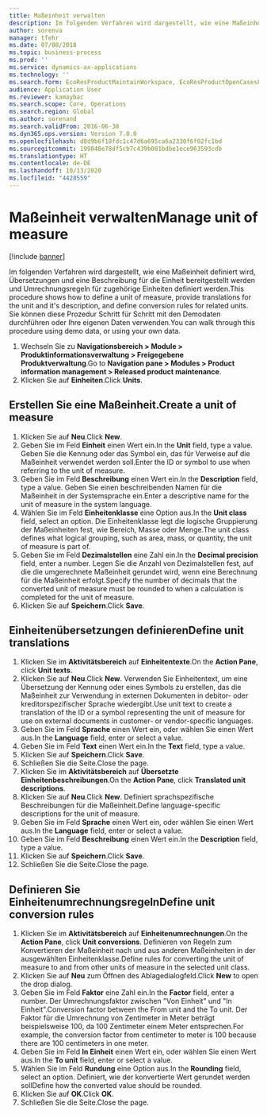 ```yaml
---
title: Maßeinheit verwalten
description: Im folgenden Verfahren wird dargestellt, wie eine Maßeinheit definiert wird, Übersetzungen und eine Beschreibung für die Einheit bereitgestellt werden und Umrechnungsregeln für zugehörige Einheiten definiert werden.
author: sorenva
manager: tfehr
ms.date: 07/08/2018
ms.topic: business-process
ms.prod: ''
ms.service: dynamics-ax-applications
ms.technology: ''
ms.search.form: EcoResProductMaintainWorkspace, EcoResProductOpenCasesFormPart, UnitOfMeasure, UnitOfMeasureReportingTranslation, UnitOfMeasureTranslation, UnitOfMeasureConversion, UnitOfMeasureConversionEditOrCreate, UnitOfMeasureLookup, UnitOfMeasureCalculator, UnitOfMeasureWizard, UnitOfMeasureLookupTest
audience: Application User
ms.reviewer: kamaybac
ms.search.scope: Core, Operations
ms.search.region: Global
ms.author: sorenand
ms.search.validFrom: 2016-06-30
ms.dyn365.ops.version: Version 7.0.0
ms.openlocfilehash: d8d9b6f18fdc1c47d6a695ca6a2330f6f02fc1bd
ms.sourcegitcommit: 199848e78df5cb7c439b001bdbe1ece963593cdb
ms.translationtype: HT
ms.contentlocale: de-DE
ms.lasthandoff: 10/13/2020
ms.locfileid: "4428559"
---
```

# <a name="manage-unit-of-measure"></a><span data-ttu-id="8321a-103">Maßeinheit verwalten</span><span class="sxs-lookup"><span data-stu-id="8321a-103">Manage unit of measure</span></span>

[!include [banner](../../includes/banner.md)]

<span data-ttu-id="8321a-104">Im folgenden Verfahren wird dargestellt, wie eine Maßeinheit definiert wird, Übersetzungen und eine Beschreibung für die Einheit bereitgestellt werden und Umrechnungsregeln für zugehörige Einheiten definiert werden.</span><span class="sxs-lookup"><span data-stu-id="8321a-104">This procedure shows how to define a unit of measure, provide translations for the unit and it's description, and define conversion rules for related units.</span></span> <span data-ttu-id="8321a-105">Sie können diese Prozedur Schritt für Schritt mit den Demodaten durchführen oder Ihre eigenen Daten verwenden.</span><span class="sxs-lookup"><span data-stu-id="8321a-105">You can walk through this procedure using demo data, or using your own data.</span></span>

1. <span data-ttu-id="8321a-106">Wechseln Sie zu **Navigationsbereich > Module > Produktinformationsverwaltung > Freigegebene Produktverwaltung**.</span><span class="sxs-lookup"><span data-stu-id="8321a-106">Go to **Navigation pane > Modules > Product information management > Released product maintenance**.</span></span>
2. <span data-ttu-id="8321a-107">Klicken Sie auf **Einheiten**.</span><span class="sxs-lookup"><span data-stu-id="8321a-107">Click **Units**.</span></span>

## <a name="create-a-unit-of-measure"></a><span data-ttu-id="8321a-108">Erstellen Sie eine Maßeinheit.</span><span class="sxs-lookup"><span data-stu-id="8321a-108">Create a unit of measure</span></span>
1. <span data-ttu-id="8321a-109">Klicken Sie auf **Neu**.</span><span class="sxs-lookup"><span data-stu-id="8321a-109">Click **New**.</span></span>
2. <span data-ttu-id="8321a-110">Geben Sie im Feld **Einheit** einen Wert ein.</span><span class="sxs-lookup"><span data-stu-id="8321a-110">In the **Unit** field, type a value.</span></span> <span data-ttu-id="8321a-111">Geben Sie die Kennung oder das Symbol ein, das für Verweise auf die Maßeinheit verwendet werden soll.</span><span class="sxs-lookup"><span data-stu-id="8321a-111">Enter the ID or symbol to use when referring to the unit of measure.</span></span>  
3. <span data-ttu-id="8321a-112">Geben Sie im Feld **Beschreibung** einen Wert ein.</span><span class="sxs-lookup"><span data-stu-id="8321a-112">In the **Description** field, type a value.</span></span> <span data-ttu-id="8321a-113">Geben Sie einen beschreibenden Namen für die Maßeinheit in der Systemsprache ein.</span><span class="sxs-lookup"><span data-stu-id="8321a-113">Enter a descriptive name for the unit of measure in the system language.</span></span>  
4. <span data-ttu-id="8321a-114">Wählen Sie im Feld **Einheitenklasse** eine Option aus.</span><span class="sxs-lookup"><span data-stu-id="8321a-114">In the **Unit class** field, select an option.</span></span> <span data-ttu-id="8321a-115">Die Einheitenklasse legt die logische Gruppierung der Maßeinheiten fest, wie Bereich, Masse oder Menge.</span><span class="sxs-lookup"><span data-stu-id="8321a-115">The unit class defines what logical grouping, such as area, mass, or quantity, the unit of measure is part of.</span></span>  
5. <span data-ttu-id="8321a-116">Geben Sie im Feld **Dezimalstellen** eine Zahl ein.</span><span class="sxs-lookup"><span data-stu-id="8321a-116">In the **Decimal precision** field, enter a number.</span></span> <span data-ttu-id="8321a-117">Legen Sie die Anzahl von Dezimalstellen fest, auf die die umgerechnete Maßeinheit gerundet wird, wenn eine Berechnung für die Maßeinheit erfolgt.</span><span class="sxs-lookup"><span data-stu-id="8321a-117">Specify the number of decimals that the converted unit of measure must be rounded to when a calculation is completed for the unit of measure.</span></span>  
6. <span data-ttu-id="8321a-118">Klicken Sie auf **Speichern**.</span><span class="sxs-lookup"><span data-stu-id="8321a-118">Click **Save**.</span></span>

## <a name="define-unit-translations"></a><span data-ttu-id="8321a-119">Einheitenübersetzungen definieren</span><span class="sxs-lookup"><span data-stu-id="8321a-119">Define unit translations</span></span>
1. <span data-ttu-id="8321a-120">Klicken Sie im **Aktivitätsbereich** auf **Einheitentexte**.</span><span class="sxs-lookup"><span data-stu-id="8321a-120">On the **Action Pane**, click **Unit texts**.</span></span>
2. <span data-ttu-id="8321a-121">Klicken Sie auf **Neu**.</span><span class="sxs-lookup"><span data-stu-id="8321a-121">Click **New**.</span></span> <span data-ttu-id="8321a-122">Verwenden Sie Einheitentext, um eine Übersetzung der Kennung oder eines Symbols zu erstellen, das die Maßeinheit zur Verwendung in externen Dokumenten in debitor- oder kreditorspezifischer Sprache wiedergibt.</span><span class="sxs-lookup"><span data-stu-id="8321a-122">Use unit text to create a translation of the ID or a symbol representing the unit of measure for use on external documents in customer- or vendor-specific languages.</span></span>  
3. <span data-ttu-id="8321a-123">Geben Sie im Feld **Sprache** einen Wert ein, oder wählen Sie einen Wert aus.</span><span class="sxs-lookup"><span data-stu-id="8321a-123">In the **Language** field, enter or select a value.</span></span>
4. <span data-ttu-id="8321a-124">Geben Sie im Feld **Text** einen Wert ein.</span><span class="sxs-lookup"><span data-stu-id="8321a-124">In the **Text** field, type a value.</span></span>
5. <span data-ttu-id="8321a-125">Klicken Sie auf **Speichern**.</span><span class="sxs-lookup"><span data-stu-id="8321a-125">Click **Save**.</span></span>
6. <span data-ttu-id="8321a-126">Schließen Sie die Seite.</span><span class="sxs-lookup"><span data-stu-id="8321a-126">Close the page.</span></span>
7. <span data-ttu-id="8321a-127">Klicken Sie im **Aktivitätsbereich** auf **Übersetzte Einheitenbeschreibungen**.</span><span class="sxs-lookup"><span data-stu-id="8321a-127">On the **Action Pane**, click **Translated unit descriptions**.</span></span>
8. <span data-ttu-id="8321a-128">Klicken Sie auf **Neu**.</span><span class="sxs-lookup"><span data-stu-id="8321a-128">Click **New**.</span></span> <span data-ttu-id="8321a-129">Definiert sprachspezifische Beschreibungen für die Maßeinheit.</span><span class="sxs-lookup"><span data-stu-id="8321a-129">Define language-specific descriptions for the unit of measure.</span></span>  
9. <span data-ttu-id="8321a-130">Geben Sie im Feld **Sprache** einen Wert ein, oder wählen Sie einen Wert aus.</span><span class="sxs-lookup"><span data-stu-id="8321a-130">In the **Language** field, enter or select a value.</span></span>
10. <span data-ttu-id="8321a-131">Geben Sie im Feld **Beschreibung** einen Wert ein.</span><span class="sxs-lookup"><span data-stu-id="8321a-131">In the **Description** field, type a value.</span></span>
11. <span data-ttu-id="8321a-132">Klicken Sie auf **Speichern**.</span><span class="sxs-lookup"><span data-stu-id="8321a-132">Click **Save**.</span></span>
12. <span data-ttu-id="8321a-133">Schließen Sie die Seite.</span><span class="sxs-lookup"><span data-stu-id="8321a-133">Close the page.</span></span>

## <a name="define-unit-conversion-rules"></a><span data-ttu-id="8321a-134">Definieren Sie Einheitenumrechnungsregeln</span><span class="sxs-lookup"><span data-stu-id="8321a-134">Define unit conversion rules</span></span>
1. <span data-ttu-id="8321a-135">Klicken Sie im **Aktivitätsbereich** auf **Einheitenumrechnungen**.</span><span class="sxs-lookup"><span data-stu-id="8321a-135">On the **Action Pane**, click **Unit conversions**.</span></span> <span data-ttu-id="8321a-136">Definieren von Regeln zum Konvertieren der Maßeinheit nach und aus anderen Maßeinheiten in der ausgewählten Einheitenklasse.</span><span class="sxs-lookup"><span data-stu-id="8321a-136">Define rules for converting the unit of measure to and from other units of measure in the selected unit class.</span></span>  
2. <span data-ttu-id="8321a-137">Klicken Sie auf **Neu** zum Öffnen des Ablagedialogfeld.</span><span class="sxs-lookup"><span data-stu-id="8321a-137">Click **New** to open the drop dialog.</span></span>
3. <span data-ttu-id="8321a-138">Geben Sie im Feld **Faktor** eine Zahl ein.</span><span class="sxs-lookup"><span data-stu-id="8321a-138">In the **Factor** field, enter a number.</span></span> <span data-ttu-id="8321a-139">Der Umrechnungsfaktor zwischen "Von Einheit" und "In Einheit".</span><span class="sxs-lookup"><span data-stu-id="8321a-139">Conversion factor between the From unit and the To unit.</span></span> <span data-ttu-id="8321a-140">Der Faktor für die Umrechnung von Zentimeter in Meter beträgt beispielsweise 100, da 100 Zentimeter einem Meter entsprechen.</span><span class="sxs-lookup"><span data-stu-id="8321a-140">For example, the conversion factor from centimeter to meter is 100 because there are 100 centimeters in one meter.</span></span>  
4. <span data-ttu-id="8321a-141">Geben Sie im Feld **In Einheit** einen Wert ein, oder wählen Sie einen Wert aus.</span><span class="sxs-lookup"><span data-stu-id="8321a-141">In the **To unit** field, enter or select a value.</span></span>
5. <span data-ttu-id="8321a-142">Wählen Sie im Feld **Rundung** eine Option aus.</span><span class="sxs-lookup"><span data-stu-id="8321a-142">In the **Rounding** field, select an option.</span></span> <span data-ttu-id="8321a-143">Definiert, wie der konvertierte Wert gerundet werden soll</span><span class="sxs-lookup"><span data-stu-id="8321a-143">Define how the converted value should be rounded.</span></span>  
6. <span data-ttu-id="8321a-144">Klicken Sie auf **OK**.</span><span class="sxs-lookup"><span data-stu-id="8321a-144">Click **OK**.</span></span>
7. <span data-ttu-id="8321a-145">Schließen Sie die Seite.</span><span class="sxs-lookup"><span data-stu-id="8321a-145">Close the page.</span></span>

